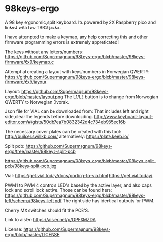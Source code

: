 # 98keys-ergo
A 98 key ergonomic,split keyboard.
Its powered by 2X Raspberry pico and linked with two TRRS jacks.




I have attempted to make a keymap, any help correcting this and other firmware programming errors is extremely appreticated!





The keys without any letters/numbers:
https://github.com/Supermagnum/98keys-ergo/blob/master/98keys-firmware/6x9/keymap.c

Attempt at creating a layout with keys/numbers in Norwegian QWERTY:
https://github.com/Supermagnum/98keys-ergo/blob/master/98keys-firmware/6x9/layout



Layout:
https://github.com/Supermagnum/98keys-ergo/blob/master/layout.png
The L1/L2 button is to change from  Norwegian QWERTY to Norwegian Dvorak.

Json file for VIAL can be downloaded from:
That includes left and right side,clear the legends before downloading. 
http://www.keyboard-layout-editor.com/#/gists/50db7ea7b0832342d4c734eb985ec16b

The necessary cover plates can be created with this tool:
http://builder.swillkb.com/
alternatively:
https://plate.keeb.io/

Split pcb:
https://github.com/Supermagnum/98keys-ergo/tree/master/98keys-split-pcb

https://github.com/Supermagnum/98keys-ergo/blob/master/98keys-split-pcb/98keys-split-pcb.jpg


Vial:
https://get.vial.today/docs/porting-to-via.html
https://get.vial.today/


PWM1 to PWM 4 controls LED's based by the active layer, and also caps lock and scroll lock active.
Those can be found here:
https://github.com/Supermagnum/98keys-ergo/blob/master/98keys-left/schema/98keys-left.pdf
The right side has identical outputs for PWM.

Cherry MX switches should fit the PCB'S.

Link to aisler:
https://aisler.net/p/OPFSMZDA


License:
https://github.com/Supermagnum/98keys-ergo/blob/master/LICENSE

